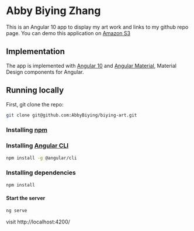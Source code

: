 # Abby Biying Zhang

This is an Angular 10 app to display my art work and links to my github repo page.
You can demo this application on [Amazon S3](http://www.biyingzhang.com)

## Implementation

The app is implemented with [Angular 10](https://angular.io) and [Angular Material](https://material.angular.io/), Material Design components for Angular.

## Running locally

First, git clone the repo:

```sh
git clone git@github.com:AbbyBiying/biying-art.git
```

### Installing [npm](https://www.npmjs.com/get-npm)

### Installing [Angular CLI](https://github.com/angular/angular-cli)

```sh
npm install -g @angular/cli
```

### Installing dependencies

```sh
npm install
```

#### Start the server

```sh
ng serve
```

visit http://localhost:4200/
